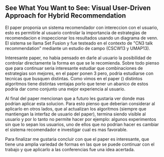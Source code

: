 ## See What You Want to See: Visual User-Driven Approach for Hybrid Recommendation
 
El paper proponia un sistema recomendador con intereccion con el usuario, esto es permitirle al usuario controlar la importancia de estrategias de recomendacion e inspeccionar los resultados usando un diagrama de venn. El sistema se llama Set Fusion y fue testeado en el contexto de "CN3 talk recommendation" mediante un estudio de campo  (CSCW13 y UMAP13).

Interesante paper, no habia pensado en darle al usuario la posibilidad de controlar directamente la forma en que se le recomienda. Sobre todo pienso que para continuar seria interesante estudiar que combinaciones de estrategias son mejores, en el paper ponen 3 pero, podria estudiarse con tecnicas que busquen distintas. Como vimos en el paper () distintos algoritmos tiene distintas ventajas porlo que tener un abanico de estos podria dar como conjunto una mejor experiencia al usuario.

Al final del paper mencionan que a futuro les gustaria ver donde mas podrian aplicar esta solucion. Para esto pienso que deberian considerar al aplicarlo en otros lados, que al actualizan los algoritmos (siempre que mantiengan la interfaz de usuario del paper), termina siendo visible al usuario y por lo tanto no permite hacer por ejemplo: algunos experimentos sin que lo sepan los usuarios, uno de ellos que no podrian hacer es cambiar el sistema recomendador e investigar cual es mas favorable. 

Para finalizar me gustaria concluir con que el paper es interesante, que tiene una amplia variedad de formas en las que se puede continuar con el trabajo y que aplicarlo a las conferencias fue una idea acertada.

